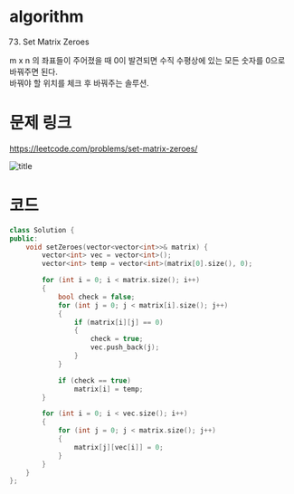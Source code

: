 ﻿# algorithm 
73. Set Matrix Zeroes
  
m x n 의 좌표들이 주어졌을 때 0이 발견되면 수직 수평상에 있는 모든 숫자를 0으로 바꿔주면 된다.  
바꿔야 할 위치를 체크 후 바꿔주는 솔루션.
  
# 문제 링크    
https://leetcode.com/problems/set-matrix-zeroes/


![title](https://github.com/jungmin3834/algorithm/blob/master/image/set-matrix-zeroes.png)

# 코드

```cpp
class Solution {
public:
	void setZeroes(vector<vector<int>>& matrix) {
		vector<int> vec = vector<int>();
		vector<int> temp = vector<int>(matrix[0].size(), 0);

		for (int i = 0; i < matrix.size(); i++)
		{
			bool check = false;
			for (int j = 0; j < matrix[i].size(); j++)
			{
				if (matrix[i][j] == 0)
				{
					check = true;
					vec.push_back(j);
				}
			}

			if (check == true)
				matrix[i] = temp;
		}

		for (int i = 0; i < vec.size(); i++)
		{
			for (int j = 0; j < matrix.size(); j++)
			{
				matrix[j][vec[i]] = 0;
			}
		}
	}
};

```
